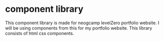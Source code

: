 # component library

This component library is made for neogcamp levelZero portfolio website. I will be using components from this for my portfolio website.
This library consists of html css components.